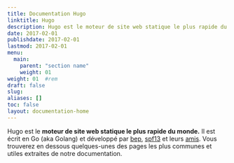 ```yaml
---
title: Documentation Hugo
linktitle: Hugo
description: Hugo est le moteur de site web statique le plus rapide du monde. Il est écrit en Go (aka Golang) et développé par bep, spf13 et leurs amis.
date: 2017-02-01
publishdate: 2017-02-01
lastmod: 2017-02-01
menu:
  main:
    parent: "section name"
    weight: 01
weight: 01	#rem
draft: false
slug:
aliases: []
toc: false
layout: documentation-home
---
```

Hugo est le **moteur de site web statique le plus rapide du monde.** Il est écrit en Go (aka Golang) et développé par [bep](https://github.com/bep), [spf13](https://github.com/spf13) et leurs [amis](https://github.com/gohugoio/hugo/graphs/contributors). Vous trouverez en dessous quelques-unes des pages les plus communes et utiles extraites de notre documentation.

